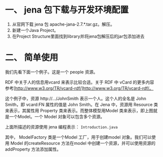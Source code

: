 # 一、 jena 包下载与开发环境配置

1. 从官网下载 jena 包 apache-jana-2.7.*.tar.gz。解压。
2. 新建一个Java Project。
3. 在Project Structure里面找到library并将jena包解压后的jar包添加进去

# 二、 简单使用

我们先看下面一个例子。这是一个 people 资源。

RDF 中关于人的信息用vcard 来表示比较合适。关于 RDF 中 vCard 的更多内容参考[http://www.w3.org/TR/vcard-rdf/]http://www.w3.org/TR/vcard-rdf/。

这个例子中，资源 http://.../JohnSmith 表示一个人。这个人的全名是 John Smith，即 vcard:FN 属性的值是 John Smith。在 Jena 中，资源用 Resource 类来表示，其属性用 Property 类来表示。而整体模型用Model 类来表示，即上图就是一个Model。一个 Model 对象可以包含多个资源。

上面所描述的资源使用 jena 编程表示： ```Introduction.java```

其中， ModelFactory 类是一个Model 工厂，用于创建model 对象。我们可以使用 Model 的createResource 方法在model 中创建一个资源，并可以使用资源的 addProperty 方法添加属性。


